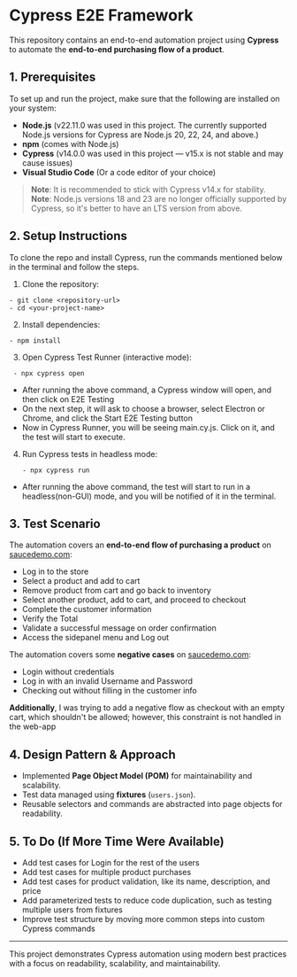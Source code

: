 # Cypress E2E Framework
This repository contains an end-to-end automation project using **Cypress** to automate the **end-to-end purchasing flow of a product**.


## 1. Prerequisites
To set up and run the project, make sure that the following are installed on your system:
- **Node.js** (v22.11.0 was used in this project. The currently supported Node.js versions for Cypress are Node.js 20, 22, 24, and above.)
- **npm** (comes with Node.js)
- **Cypress** (v14.0.0 was used in this project — v15.x is not stable and may cause issues)
- **Visual Studio Code** (Or a code editor of your choice)

>**Note**: It is recommended to stick with Cypress v14.x for stability.
>**Note**: Node.js versions 18 and 23 are no longer officially supported by Cypress, so it's better to have an LTS version from above.

## 2. Setup Instructions
To clone the repo and install Cypress, run the commands mentioned below in the terminal and follow the steps.
1. Clone the repository:
  ```
- git clone <repository-url>
- cd <your-project-name>
```

2. Install dependencies:
 ```
 - npm install
```

3. Open Cypress Test Runner (interactive mode):
  ```
   - npx cypress open
  ```
- After running the above command, a Cypress window will open, and then click on E2E Testing
- On the next step, it will ask to choose a browser, select Electron or Chrome, and click the Start E2E Testing button
- Now in Cypress Runner, you will be seeing main.cy.js. Click on it, and the test will start to execute.

4. Run Cypress tests in headless mode:
   ```
   - npx cypress run
   ```
- After running the above command, the test will start to run in a headless(non-GUI) mode, and you will be notified of it in the terminal.

## 3. Test Scenario
The automation covers an **end-to-end flow of purchasing a product** on [saucedemo.com](https://www.saucedemo.com/):

- Log in to the store
- Select a product and add to cart
- Remove product from cart and go back to inventory
- Select another product, add to cart, and proceed to checkout
- Complete the customer information
- Verify the Total
- Validate a successful message on order confirmation
- Access the sidepanel menu and Log out
  
The automation covers some **negative cases** on [saucedemo.com](https://www.saucedemo.com/):

- Login without credentials
- Log in with an invalid Username and Password
- Checking out without filling in the customer info

**Additionally**, I was trying to add a negative flow as checkout with an empty cart, which shouldn't be allowed; however, this constraint is not handled in the web-app
  

## 4. Design Pattern & Approach
- Implemented **Page Object Model (POM)** for maintainability and scalability.
- Test data managed using **fixtures** (`users.json`).
- Reusable selectors and commands are abstracted into page objects for readability.



## 5. To Do (If More Time Were Available)
- Add test cases for Login for the rest of the users
- Add test cases for multiple product purchases
- Add test cases for product validation, like its name, description, and price
- Add parameterized tests to reduce code duplication, such as testing multiple users from fixtures
- Improve test structure by moving more common steps into custom Cypress commands

---
This project demonstrates Cypress automation using modern best practices with a focus on readability, scalability, and maintainability.
